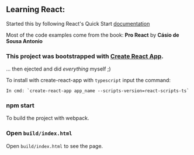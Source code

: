 ## Learning React:

Started this by following React's Quick Start [documentation](https://facebook.github.io/react/docs/installation.html#creating-a-new-application)

Most of the code examples come from the book: **Pro React** by **Cásio de Sousa Antonio**

### This project was bootstrapped with [Create React App](https://github.com/facebookincubator/create-react-app).

... then ejected and did *everything* myself ;)

To install with create-react-app with `typescript` input the command:

	In cmd: `create-react-app app_name --scripts-version=react-scripts-ts`

### npm start
To build the project with webpack.

### Open `build/index.html`
Open `build/index.html` to see the page.
